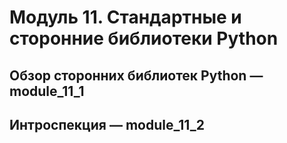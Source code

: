 # Модуль 11. Стандартные и сторонние библиотеки Python
## Обзор сторонних библиотек Python — module_11_1  
## Интроспекция — module_11_2  

